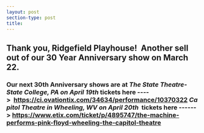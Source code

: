 ```yaml
---
layout: post
section-type: post
title: 
---
```


<h2>Thank you, Ridgefield Playhouse!&nbsp; Another sell out of our 30 Year Anniversary show on March 22.&nbsp;</h2>

<h3>Our next 30th Anniversary shows are at&nbsp;<em><strong>The State Theatre- State College, PA on April 19th&nbsp;</strong></em>tickets here ----&gt;&nbsp;&nbsp;<a href="https://ci.ovationtix.com/34634/performance/10370322">https://ci.ovationtix.com/34634/performance/10370322</a>&nbsp;<strong><em>Capitol Theatre in Wheeling, WV on April 20th&nbsp;&nbsp;</em></strong>tickets here ------&gt;&nbsp;<a href="https://www.etix.com/ticket/p/4895747/the-machine-performs-pink-floyd-wheeling-the-capitol-theatre">https://www.etix.com/ticket/p/4895747/the-machine-performs-pink-floyd-wheeling-the-capitol-theatre</a></h3>
